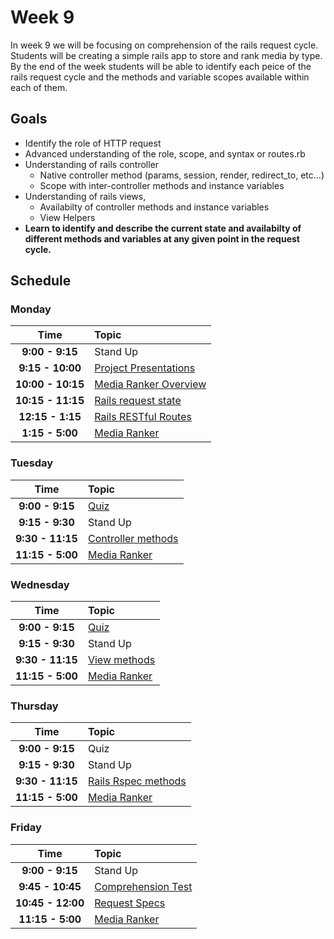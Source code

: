 # Week 9

In week 9 we will be focusing on comprehension of the rails request cycle. Students will be creating a simple rails app to store and rank media by type. By the end of the week students will be able to identify each peice of the rails request cycle and the methods and variable scopes available within each of them.

## Goals

- Identify the role of HTTP request
- Advanced understanding of the role, scope, and syntax or routes.rb
- Understanding of rails controller 
    - Native controller method (params, session, render, redirect_to, etc...)
    - Scope with inter-controller methods and instance variables
- Understanding of rails views, 
    - Availabilty of controller methods and instance variables
    - View Helpers
- **Learn to identify and describe the current state and availabilty of different methods and variables at any given point in the request cycle.**

## Schedule
### Monday

| Time              | Topic               |
|:-----------------:|:--------------------|
| **9:00 - 9:15**   | Stand Up            |
| **9:15 - 10:00**  | [Project Presentations](../week8/project-outline.md) |
| **10:00 - 10:15**   | [Media Ranker Overview](resources/media_ranker.md) |
| **10:15 - 11:15**  | [Rails request state](monday/rails-request-state.md)        |
| **12:15 - 1:15**  | [Rails RESTful Routes](monday/resources/restful-routes.md)        |
| **1:15 - 5:00**  | [Media Ranker](resources/media_ranker.md)          |

### Tuesday

| Time              | Topic               |
|:-----------------:|:--------------------|
| **9:00 - 9:15**   | [Quiz](https://canvas.instructure.com/courses/819456/quizzes/893427)                |
| **9:15 - 9:30**   | Stand Up            |
| **9:30 - 11:15**  | [Controller methods](tuesday/controller-methods.md)        |
| **11:15 - 5:00**  | [Media Ranker](resources/media_ranker.md)          |


### Wednesday

| Time              | Topic               |
|:-----------------:|:--------------------|
| **9:00 - 9:15**   | [Quiz](https://canvas.instructure.com/courses/819456/quizzes/893988)                |
| **9:15 - 9:30**   | Stand Up            |
| **9:30 - 11:15**  | [View methods](wednesday/view-methods.md)        |
| **11:15 - 5:00**  | [Media Ranker](resources/media_ranker.md)          |

### Thursday

| Time              | Topic               |
|:-----------------:|:--------------------|
| **9:00 - 9:15**   | Quiz                |
| **9:15 - 9:30**   | Stand Up            |
| **9:30 - 11:15**  | [Rails Rspec methods](thursday/rails-rspec-methods.md)        |
| **11:15 - 5:00**  | [Media Ranker](resources/media_ranker.md)          |

### Friday

| Time              | Topic               |
|:-----------------:|:--------------------|
| **9:00 - 9:15**   | Stand Up            |
| **9:45 - 10:45**  | [Comprehension Test](https://canvas.instructure.com/courses/819456/quizzes/891812)        |
| **10:45 - 12:00**  | [Request Specs](friday/request-specs.md)        |
| **11:15 - 5:00**  | [Media Ranker](resources/media_ranker.md)          |
